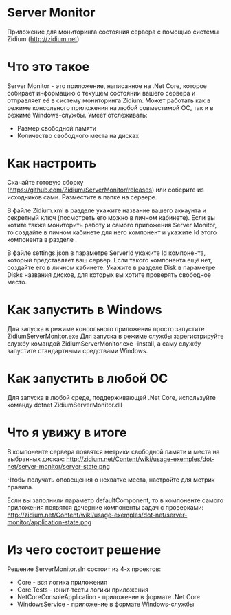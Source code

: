 # Server Monitor
Приложение для мониторинга состояния сервера с помощью системы Zidium (http://zidium.net)

# Что это такое
Server Monitor - это приложение, написанное на .Net Core, которое собирает информацию о текущем состоянии вашего сервера и отправляет её в систему мониторинга Zidium.
Может работать как в режиме консольного приложения на любой совместимой ОС, так и в режиме Windows-службы.
Умеет отслеживать:
- Размер свободной памяти
- Количество свободного места на дисках

# Как настроить
Скачайте готовую сборку (https://github.com/Zidium/ServerMonitor/releases) или соберите из исходников сами.
Разместите в папке на сервере.

В файле Zidium.xml в разделе <access> укажите название вашего аккаунта и секретный ключ (посмотреть его можно в личном кабинете).
Если вы хотите также мониторить работу и самого приложения Server Monitor, то создайте в личном кабинете для него компонент и укажите Id этого компонента в разделе <defaultComponent>.

В файле settings.json в параметре ServerId укажите Id компонента, который представляет ваш сервер. Если такого компонента ещё нет, создайте его в личном кабинете.
Укажите в разделе Disk в параметре Disks названия дисков, для которых вы хотите проверять свободное место.

# Как запустить в Windows
Для запуска в режиме консольного приложения просто запустите ZidiumServerMonitor.exe
Для запуска в режиме службы зарегистрируйте службу командой ZidiumServerMonitor.exe -install, а саму службу запустите стандартными средствами Windows.

# Как запустить в любой ОС
Для запуска в любой среде, поддерживающей .Net Core, используйте команду dotnet ZidiumServerMonitor.dll

# Что я увижу в итоге
В компоненте сервера появятся метрики свободной памяти и места на выбранных дисках:
http://zidium.net/Content/wiki/usage-exemples/dot-net/server-monitor/server-state.png

Чтобы получать оповещения о нехватке места, настройте для метрик правила.

Если вы заполнили параметр defaultComponent, то в компоненте самого приложения появятся дочерние компоненты задач с проверками:
http://zidium.net/Content/wiki/usage-exemples/dot-net/server-monitor/application-state.png

# Из чего состоит решение
Решение ServerMonitor.sln состоит из 4-х проектов:
- Core - вся логика приложения
- Core.Tests - юнит-тесты логики приложения
- NetCoreConsoleApplication - приложение в формате .Net Core
- WindowsService - приложение в формате Windows-службы
